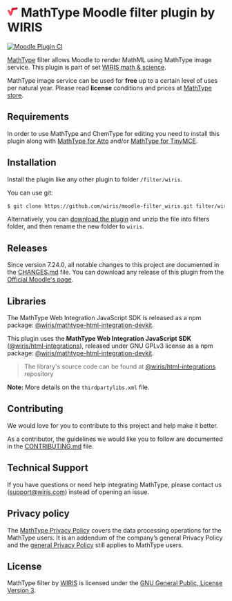 # ![MathType](./pix/logo-mathtype.png) MathType Moodle filter plugin by WIRIS

[![Moodle Plugin CI](https://github.com/wiris/moodle-filter_wiris/actions/workflows/moodle-ci.yml/badge.svg)](https://github.com/wiris/moodle-filter_wiris/actions/workflows/moodle-ci.yml)

[MathType](http://www.wiris.com/editor) filter allows Moodle to render MathML using MathType image service. This plugin is part of set [WIRIS math & science](https://moodle.org/plugins/browse.php?list=set&id=66).

MathType image service can be used for **free** up to a certain level of uses per natural year. Please read **license** conditions and prices at [MathType store](http://www.wiris.com/store).

## Requirements

In order to use MathType and ChemType for editing you need to install this plugin along with [MathType for Atto](https://github.com/wiris/mooodle-atto_wiris) and/or [MathType for TinyMCE](https://github.com/wiris/moodle-tinymce_tiny_mce_wiris).

## Installation

Install the plugin like any other plugin to folder `/filter/wiris`.

You can use git:

```sh
$ git clone https://github.com/wiris/moodle-filter_wiris.git filter/wiris
```

Alternatively, you can [download the plugin](https://github.com/wiris/moodle-filter_wiris/archive/stable.zip) and unzip the file into filters folder, and then rename the new folder to `wiris`.

## Releases

Since version 7.24.0, all notable changes to this project are documented in the [CHANGES.md](CHANGES.md) file. You can download any release of this plugin from the [Official Moodle's page](https://moodle.org/plugins/filter_wiris).

## Libraries

The MathType Web Integration JavaScript SDK is released as a npm package: [@wiris/mathtype-html-integration-devkit](https://www.npmjs.com/package/@wiris/mathtype-html-integration-devkit).

This plugin uses the **MathType Web Integration JavaScript SDK** ([@wiris/html-integrations](https://github.com/wiris/html-integrations)), released under GNU GPLv3 license as a npm package: [@wiris/mathtype-html-integration-devkit](https://www.npmjs.com/package/@wiris/mathtype-html-integration-devkit).

> The library's source code can be found at [@wiris/html-integrations](https://www.github.com/wiris/html-integrations) repository

**Note:** More details on the `thirdpartylibs.xml` file.

## Contributing

We would love for you to contribute to this project and help make it better.

As a contributor, the guidelines we would like you to follow are documented in the [CONTRIBUTING.md](CONTRIBUTING.md) file.

## Technical Support

If you have questions or need help integrating MathType, please contact us (support@wiris.com) instead of opening an issue.

## Privacy policy

The [MathType Privacy Policy](http://www.wiris.com/mathtype/privacy-policy) covers the data processing operations for the MathType users. It is an addendum of the company’s general Privacy Policy and the [general Privacy Policy](https://wiris.com/en/privacy-policy) still applies to MathType users.

## License

MathType filter by [WIRIS](http://www.wiris.com) is licensed under the [GNU General Public, License Version 3](https://www.gnu.org/licenses/gpl-3.0.en.html).
